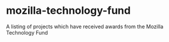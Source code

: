 # mozilla-technology-fund
A listing of projects which have received awards from the Mozilla Technology Fund

